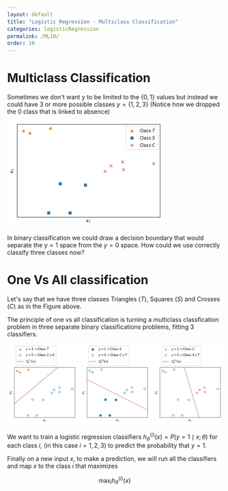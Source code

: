 ```yaml
---
layout: default
title: "Logistic Regression - Multiclass Classification"
categories: logisticRegression
permalink: /ML10/
order: 10
---
```


# Multiclass Classification
Sometimes we don't want $y$ to be limited to the $\{0,1\}$ values but instead we could have 3 or more possible classes $y=\{1,2,3\}$ (Notice how we dropped the $0$ class that is linked to absence)


![png](ML-10-MulticlassClassification_files/ML-10-MulticlassClassification_2_0.png)


In binary classification we could draw a decision boundary that would separate the $y=1$ space from the $y=0$ space. How could we use correctly classify three classes now?

# One Vs All classification
Let's say that we have three classes Triangles ($T$), Squares ($S$) and Crosses ($C$) as in the Figure above.

The principle of one vs all classification is turning a multiclass classfication problem in three separate binary classifications problems, fitting 3 classifiers.


![png](ML-10-MulticlassClassification_files/ML-10-MulticlassClassification_4_0.png)


We want to train a logistic regression classifiers $h_\theta^{(i)}(x)=P(y=1 \mid x;\theta)$ for each class $i$, (in this case $i=1,2,3$) to predict the probability that $y=1$.

Finally on a new input $x$, to make a prediction, we will run all the classifiers and map $x$ to the class $i$ that maximizes

$$\max_{i}h_\theta^{(i)}(x)$$
